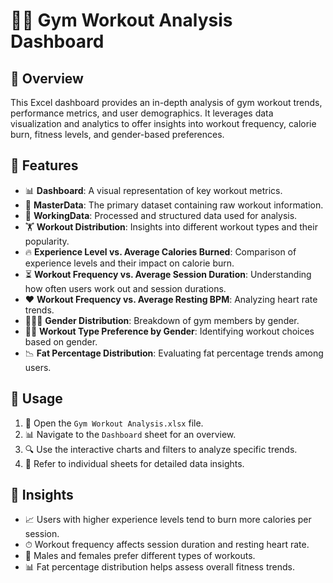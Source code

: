 # 🏋️‍♂️ Gym Workout Analysis Dashboard

## 📌 Overview

This Excel dashboard provides an in-depth analysis of gym workout trends, performance metrics, and user demographics. It leverages data visualization and analytics to offer insights into workout frequency, calorie burn, fitness levels, and gender-based preferences.

## 🚀 Features

- 📊 **Dashboard**: A visual representation of key workout metrics.
- 📂 **MasterData**: The primary dataset containing raw workout information.
- 🔄 **WorkingData**: Processed and structured data used for analysis.
- 🏋️ **Workout Distribution**: Insights into different workout types and their popularity.
- 🔥 **Experience Level vs. Average Calories Burned**: Comparison of experience levels and their impact on calorie burn.
- ⏳ **Workout Frequency vs. Average Session Duration**: Understanding how often users work out and session durations.
- ❤️ **Workout Frequency vs. Average Resting BPM**: Analyzing heart rate trends.
- 👨‍👩‍👧 **Gender Distribution**: Breakdown of gym members by gender.
- 🏃‍♂️ **Workout Type Preference by Gender**: Identifying workout choices based on gender.
- 📉 **Fat Percentage Distribution**: Evaluating fat percentage trends among users.

## 📖 Usage

1. 📂 Open the `Gym Workout Analysis.xlsx` file.
2. 📊 Navigate to the `Dashboard` sheet for an overview.
3. 🔍 Use the interactive charts and filters to analyze specific trends.
4. 📜 Refer to individual sheets for detailed data insights.

## 🔎 Insights

- 📈 Users with higher experience levels tend to burn more calories per session.
- ⏱ Workout frequency affects session duration and resting heart rate.
- 🚻 Males and females prefer different types of workouts.
- 📊 Fat percentage distribution helps assess overall fitness trends.
